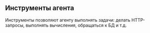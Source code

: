 ## Инструменты агента

Инструменты позволяют агенту выполнять задачи: делать HTTP-запросы, выполнять вычисления, обращаться к БД и т.д.
